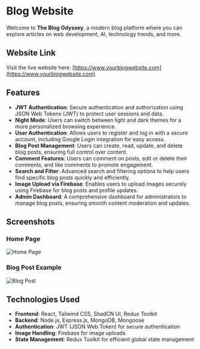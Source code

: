 # Blog Website

Welcome to **The Blog Odyssey**, a modern blog platform where you can explore articles on web development, AI, technology trends, and more.

## Website Link

Visit the live website here: [https://www.yourblogwebsite.com](https://www.yourblogwebsite.com)

## Features

- **JWT Authentication**: Secure authentication and authorization using JSON Web Tokens (JWT) to protect user sessions and data.
- **Night Mode**: Users can switch between light and dark themes for a more personalized browsing experience.
- **User Authentication**: Allows users to register and log in with a secure account, including Google Login integration for easy access.
- **Blog Post Management**: Users can create, read, update, and delete blog posts, ensuring full control over content.
- **Comment Features**: Users can comment on posts, edit or delete their comments, and like comments to promote engagement.
- **Search and Filter**: Advanced search and filtering options to help users find specific blog posts quickly and efficiently.
- **Image Upload via Firebase**: Enables users to upload images securely using Firebase for blog posts and profile updates.
- **Admin Dashboard**: A comprehensive dashboard for administrators to manage blog posts, ensuring smooth content moderation and updates.


## Screenshots

### Home Page
![Home Page](/images/home.png)

### Blog Post Example
![Blog Post](/images/dashboard.png)

## Technologies Used

- **Frontend**: React, Tailwind CSS, ShadCN UI, Redux Toolkit
- **Backend**: Node.js, Express.js, MongoDB, Mongoose
- **Authentication**: JWT (JSON Web Token) for secure authentication
- **Image Handling**: Firebase for image uploads
- **State Management**: Redux Toolkit for efficient global state management

